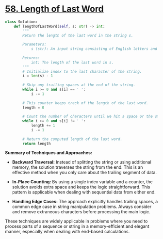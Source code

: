# [58. Length of Last Word](https://leetcode.com/problems/length-of-last-word/description/)

```python
class Solution:
    def lengthOfLastWord(self, s: str) -> int:
        """
        Return the length of the last word in the string s.
        
        Parameters:
            s (str): An input string consisting of English letters and spaces.
        
        Returns:
            int: The length of the last word in s.
        """
        # Initialize index to the last character of the string.
        i = len(s) - 1
        
        # Skip any trailing spaces at the end of the string.
        while i >= 0 and s[i] == ' ':
            i -= 1
        
        # This counter keeps track of the length of the last word.
        length = 0
        
        # Count the number of characters until we hit a space or the start of the string.
        while i >= 0 and s[i] != ' ':
            length += 1
            i -= 1
        
        # Return the computed length of the last word.
        return length
```

**Summary of Techniques and Approaches:**

- **Backward Traversal:** Instead of splitting the string or using additional memory, the solution traverses the string from the end. This is an effective method when you only care about the trailing segment of data.

- **In-Place Counting:** By using a single index variable and a counter, the solution avoids extra space and keeps the logic straightforward. This pattern is applicable when dealing with sequential data from either end.

- **Handling Edge Cases:** The approach explicitly handles trailing spaces, a common edge case in string manipulation problems. Always consider and remove extraneous characters before processing the main logic.

These techniques are widely applicable in problems where you need to process parts of a sequence or string in a memory-efficient and elegant manner, especially when dealing with end-based calculations.